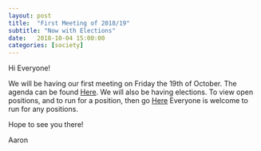 ```yaml
---
layout: post
title:  "First Meeting of 2018/19"
subtitle: "Now with Elections"
date:   2018-10-04 15:00:00
categories: [society]
---
```


Hi Everyone!

We will be having our first meeting on Friday the 19th of October.
The agenda can be found [Here](https://github.com/abercompsoc/meetings/blob/master/general/2018-10-19/agenda.md).
We will also be having elections. To view open positions, and to run for a position, then go [Here](https://github.com/abercompsoc/meetings/blob/master/general/2018-10-19/manifestos.md)
Everyone is welcome to run for any positions.

Hope to see you there!

Aaron